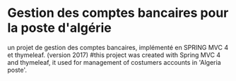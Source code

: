 # Gestion des comptes bancaires pour la poste d'algérie
un projet de gestion des comptes bancaires, implémenté en SPRING MVC 4 et thymeleaf. (version 2017)
#this project was created with Spring MVC 4 and thymeleaf, it used for management of costumers accounts in 'Algeria poste'.
